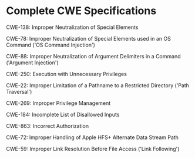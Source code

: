 

# Complete CWE Specifications

CWE-138: Improper Neutralization of Special Elements

CWE-78: Improper Neutralization of Special Elements used in an OS Command ('OS Command Injection')

CWE-88: Improper Neutralization of Argument Delimiters in a Command ('Argument Injection')

CWE-250: Execution with Unnecessary Privileges

CWE-22: Improper Limitation of a Pathname to a Restricted Directory ('Path Traversal')

CWE-269: Improper Privilege Management

CWE-184: Incomplete List of Disallowed Inputs

CWE-863: Incorrect Authorization

CWE-72: Improper Handling of Apple HFS+ Alternate Data Stream Path

CWE-59: Improper Link Resolution Before File Access ('Link Following')